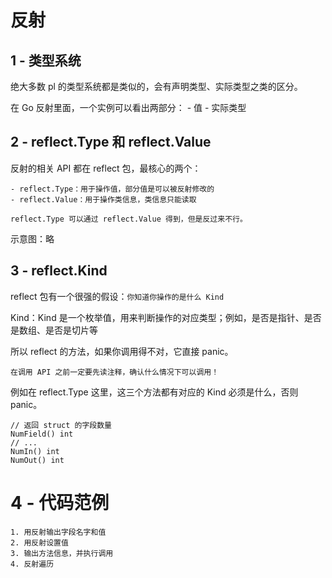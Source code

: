 

# 反射




## 1 - 类型系统

绝大多数 pl 的类型系统都是类似的，会有声明类型、实际类型之类的区分。

在 Go 反射里面，一个实例可以看出两部分：
    - 值
    - 实际类型



## 2 - reflect.Type 和 reflect.Value 

反射的相关 API 都在 reflect 包，最核心的两个：
    
    - reflect.Type：用于操作值，部分值是可以被反射修改的
    - reflect.Value：用于操作类信息，类信息只能读取

    reflect.Type 可以通过 reflect.Value 得到，但是反过来不行。


示意图：略



## 3 - reflect.Kind

reflect 包有一个很强的假设：`你知道你操作的是什么 Kind`

Kind：Kind 是一个枚举值，用来判断操作的对应类型；例如，是否是指针、是否是数组、是否是切片等

所以 reflect 的方法，如果你调用得不对，它直接 panic。


`在调用 API 之前一定要先读注释，确认什么情况下可以调用！`


例如在 reflect.Type 这里，这三个方法都有对应的 Kind 必须是什么，否则 panic。

    // 返回 struct 的字段数量
    NumField() int
    // ...
    NumIn() int
    NumOut() int
 


# 4 - 代码范例

    1. 用反射输出字段名字和值
    2. 用反射设置值
    3. 输出方法信息，并执行调用
    4. 反射遍历
    
